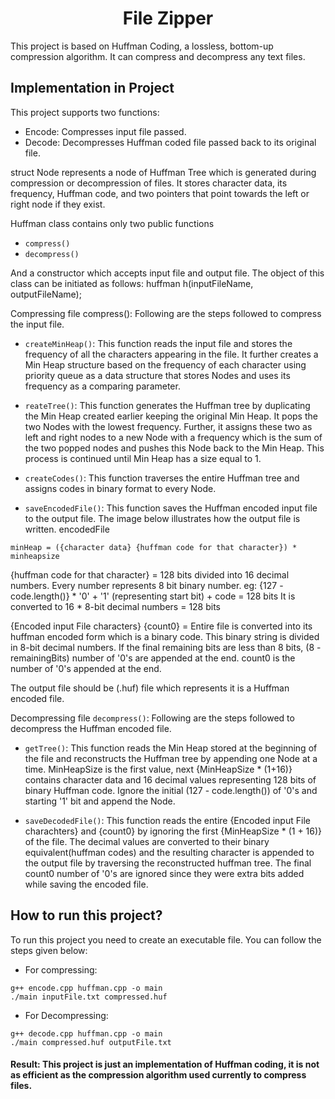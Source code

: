 <h1 align=center>File Zipper</h1>

This project is based on Huffman Coding, a lossless, bottom-up compression algorithm. It can compress and decompress any text files.


## Implementation in Project

This project supports two functions:
- Encode: Compresses input file passed.
- Decode: Decompresses Huffman coded file passed back to its original file.

struct Node represents a node of Huffman Tree which is generated during compression or decompression of files. It stores character data, its frequency, Huffman code, and two pointers that point towards the left or right node if they exist.

Huffman class contains only two public functions
- `compress()`
- `decompress()`

And a constructor which accepts input file and output file. The object of this class can be initiated as follows: huffman h(inputFileName, outputFileName);

Compressing file compress(): Following are the steps followed to compress the input file.

- `createMinHeap()`: This function reads the input file and stores the frequency of all the characters appearing in the file. It further creates a Min Heap structure based on the frequency of each character using priority queue as a data structure that stores Nodes and uses its frequency as a comparing parameter.

- `reateTree()`: This function generates the Huffman tree by duplicating the Min Heap created earlier keeping the original Min Heap. It pops the two Nodes with the lowest frequency. Further, it assigns these two as left and right nodes to a new Node with a frequency which is the sum of the two popped nodes and pushes this Node back to the Min Heap. This process is continued until Min Heap has a size equal to 1.

- `createCodes()`: This function traverses the entire Huffman tree and assigns codes in binary format to every Node.

- `saveEncodedFile()`: This function saves the Huffman encoded input file to the output file. The image below illustrates how the output file is written.
encodedFile
```
minHeap = ({character data} {huffman code for that character}) * minheapsize
```
{huffman code for that character} = 128 bits divided into 16 decimal numbers. Every number represents 8 bit binary number.
eg: {127 - code.length()} * '0' + '1' (representing start bit) + code = 128 bits
It is converted to 16 * 8-bit decimal numbers = 128 bits

{Encoded input File characters} {count0} = Entire file is converted into its huffman encoded form which is a binary code. This binary string is divided in 8-bit decimal numbers. If the final remaining bits are less than 8 bits, (8 - remainingBits) number of '0's are appended at the end. count0 is the number of '0's appended at the end.

The output file should be (.huf) file which represents it is a Huffman encoded file.

Decompressing file `decompress()`: Following are the steps followed to decompress the Huffman encoded file.

- `getTree()`: This function reads the Min Heap stored at the beginning of the file and reconstructs the Huffman tree by appending one Node at a time. MinHeapSize is the first value, next {MinHeapSize * (1+16)} contains character data and 16 decimal values representing 128 bits of binary Huffman code. Ignore the initial (127 - code.length()) of '0's and starting '1' bit and append the Node.

- `saveDecodedFile()`: This function reads the entire {Encoded input File charachters} and {count0} by ignoring the first {MinHeapSize * (1 + 16)} of the file. The decimal values are converted to their binary equivalent(huffman codes) and the resulting character is appended to the output file by traversing the reconstructed huffman tree. The final count0 number of '0's are ignored since they were extra bits added while saving the encoded file.

## How to run this project?
To run this project you need to create an executable file. You can follow the steps given below:
- For compressing:

```
g++ encode.cpp huffman.cpp -o main
./main inputFile.txt compressed.huf

```

- For Decompressing:


```
g++ decode.cpp huffman.cpp -o main
./main compressed.huf outputFile.txt

```

#### <b>Result:</b> This project is just an implementation of Huffman coding, it is not as efficient as the compression algorithm used currently to compress files.
